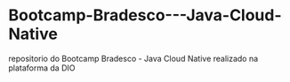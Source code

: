 # Bootcamp-Bradesco---Java-Cloud-Native
repositorio do Bootcamp Bradesco - Java Cloud Native realizado na plataforma da DIO
